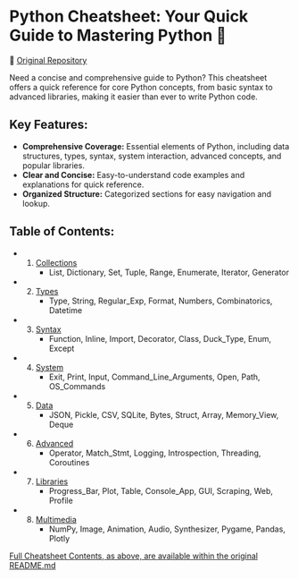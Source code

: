# Python Cheatsheet: Your Quick Guide to Mastering Python 🐍

🔗 [Original Repository](https://github.com/gto76/python-cheatsheet)

Need a concise and comprehensive guide to Python?  This cheatsheet offers a quick reference for core Python concepts, from basic syntax to advanced libraries, making it easier than ever to write Python code.

## Key Features:

*   **Comprehensive Coverage:**  Essential elements of Python, including data structures, types, syntax, system interaction, advanced concepts, and popular libraries.
*   **Clear and Concise:**  Easy-to-understand code examples and explanations for quick reference.
*   **Organized Structure:** Categorized sections for easy navigation and lookup.

## Table of Contents:

*   1.  [Collections](#collections)
        *   List, Dictionary, Set, Tuple, Range, Enumerate, Iterator, Generator
*   2.  [Types](#types)
        *   Type, String, Regular_Exp, Format, Numbers, Combinatorics, Datetime
*   3.  [Syntax](#syntax)
        *   Function, Inline, Import, Decorator, Class, Duck_Type, Enum, Except
*   4.  [System](#system)
        *   Exit, Print, Input, Command_Line_Arguments, Open, Path, OS_Commands
*   5.  [Data](#data)
        *   JSON, Pickle, CSV, SQLite, Bytes, Struct, Array, Memory_View, Deque
*   6.  [Advanced](#advanced)
        *   Operator, Match_Stmt, Logging, Introspection, Threading, Coroutines
*   7.  [Libraries](#libraries)
        *   Progress_Bar, Plot, Table, Console_App, GUI, Scraping, Web, Profile
*   8.  [Multimedia](#multimedia)
        *   NumPy, Image, Animation, Audio, Synthesizer, Pygame, Pandas, Plotly

[Full Cheatsheet Contents, as above, are available within the original README.md](https://github.com/gto76/python-cheatsheet)